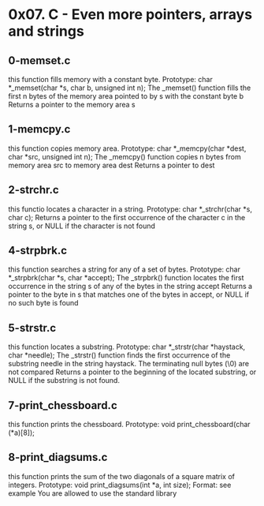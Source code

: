 # 0x07. C - Even more pointers, arrays and strings
## 0-memset.c
this function  fills memory with a constant byte.
Prototype: char *_memset(char *s, char b, unsigned int n); The _memset() function fills the first n bytes of the memory area pointed to by s with the constant byte b Returns a pointer to the memory area s

## 1-memcpy.c
this function copies memory area.
Prototype: char *_memcpy(char *dest, char *src, unsigned int n); The _memcpy() function copies n bytes from memory area src to memory area dest Returns a pointer to dest

## 2-strchr.c
this  functio locates a character in a string.
Prototype: char *_strchr(char *s, char c); Returns a pointer to the first occurrence of the character c in the string s, or NULL if the character is not found

## 4-strpbrk.c
this function searches a string for any of a set of bytes.
Prototype: char *_strpbrk(char *s, char *accept); The _strpbrk() function locates the first occurrence in the string s of any of the bytes in the string accept Returns a pointer to the byte in s that matches one of the bytes in accept, or NULL if no such byte is found

## 5-strstr.c
 this function locates a substring.
Prototype: char *_strstr(char *haystack, char *needle); The _strstr() function finds the first occurrence of the substring needle in the string haystack. The terminating null bytes (\0) are not compared Returns a pointer to the beginning of the located substring, or NULL if the substring is not found.

## 7-print_chessboard.c
this function prints the chessboard. Prototype: void print_chessboard(char (*a)[8]);

## 8-print_diagsums.c
this function prints the sum of the two diagonals of a square matrix of integers. Prototype: void print_diagsums(int *a, int size); Format: see example You are allowed to use the standard library
